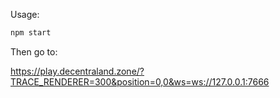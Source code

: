 Usage:

```bash
npm start
```

Then go to:

https://play.decentraland.zone/?TRACE_RENDERER=300&position=0,0&ws=ws://127.0.0.1:7666